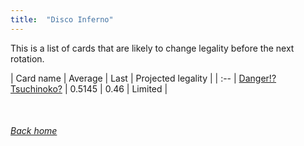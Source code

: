 ```yaml
---
title:  "Disco Inferno"
---
```


This is a list of cards that are likely to change legality before the next rotation.

| Card name | Average | Last | Projected legality |
| :-- |
[Danger!? Tsuchinoko?](https://db.ygoprodeck.com/card/?search=Danger!?%20Tsuchinoko?) | 0.5145 | 0.46 | Limited |

<br>

###### [Back home](index)